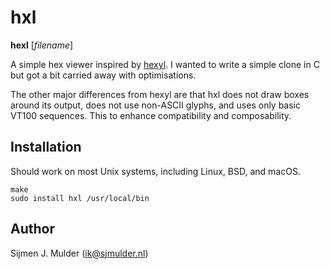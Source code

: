 hxl
===
**hexl** [_filename_]

A simple hex viewer inspired by [hexyl](https://github.com/sharkdp/hexyl).
I wanted to write a simple clone in C but got a bit carried away with
optimisations.

The other major differences from hexyl are that hxl does not draw boxes around
its output, does not use non-ASCII glyphs, and uses only basic VT100
sequences. This to enhance compatibility and composability.

Installation
------------
Should work on most Unix systems, including Linux, BSD, and macOS.

    make
    sudo install hxl /usr/local/bin

Author
------
Sijmen J. Mulder (<ik@sjmulder.nl>)
